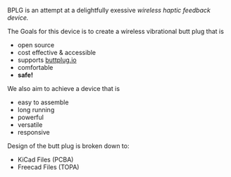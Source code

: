 BPLG is an attempt at a delightfully exessive *wireless haptic feedback device.*

The Goals for this device is to create a wireless vibrational butt plug that is
- open source
- cost effective & accessible
- supports [buttplug.io](https://buttplug.io/) 
- comfortable
- **safe!**

We also aim to achieve a device that is
- easy to assemble
- long running
- powerful
- versatile
- responsive
 
Design of the butt plug is broken down to:
- KiCad Files (PCBA)
- Freecad Files (TOPA)

